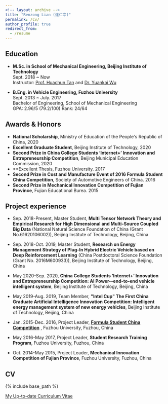 ```yaml
---
<!-- layout: archive -->
title: "Renzong Lian (连仁宗)"
permalink: /cv/
author_profile: true
redirect_from:
  - /resume
---
```


## Education

* **M.Sc. in School of Mechanical Engineering, Beijing Institute of Technology**  
  Sept. 2018 ~ Now  
  Instructor: [Prof. Huachun Tan](https://tc.seu.edu.cn/2019/1022/c25722a291907/page.htm) and [Dr. Yuankai Wu](http://Kaimaoge.github.io/)

  
* **B.Eng. in Vehicle Engineering, Fuzhou University**  
  Sept. 2013 ~ July. 2017     
  Bachelor of Engineering, School of Mechanical Engineering  
  GPA: 2.96/5 (79.2/100)  Rank: 24/64  


## Awards & Honors
* **National Scholarship**, Ministry of Education of the People's Republic of China, 2020
* **Excellent Graduate Student**, Beijing Institute of Technology, 2020
* **Second Prize in China College Students ‘Internet+’ Innovation and Entrepreneurship Competition**, Beijing Municipal Education Commission, 2020
* **Excellent Thesis, Fuzhou University. 2017
* **Second Prize in Cost and Manufacture Event of 2016 Formula Student China Competition**, Society of Automotive Engineers of China. 2016
* **Second Prize in Mechanical Innovation Competition of Fujian Province**, Fujian Educational Burea. 2015


## Project experience

* Sep. 2018-Present, Master Student, **Multi Tensor Network Theory and Empirical Research for High Dimensional and Multi-Source Coupled Big Data** (National Natural Science Foundation of China (Grant No.61620106002)), Beijing Institute of Technology, Beijing, China                                                                      

* Sep. 2018-Oct. 2019, Master Student, **Research on Energy Management Strategy of Plug-In Hybrid Electric Vehicle based on Deep Reinforcement Learning** (China Postdoctoral Science Foundation (Grant No. 2016M600933)), Beijing Institute of Technology, Beijing, China 

* May 2020-Sep. 2020, **China College Students ‘Internet+’ Innovation and Entrepreneurship Competition: AI Power--end-to-end vehicle intelligent system**, Beijing Institute of Technology, Beijing, China

* May 2019-Aug. 2019, Team Member, **"Intel Cup" The First China Graduate Artificial Intelligence Innovation Competition: Intelligent energy management system of new energy vehicles**, Beijing Institute of Technology, Beijing, China     

* Jan. 2015-Dec. 2016, Project Leader, [**Formula Student China Competition**](http://www.formulastudent.com.cn/) , Fuzhou University, Fuzhou, China

* May 2016-May 2017, Project Leader, **Student Research Training Program**, Fuzhou University, Fuzhou, China

* Oct. 2014-May 2015, Project Leader, **Mechanical Innovation Competition of Fujian Province**, Fuzhou University, Fuzhou, China

## CV
{% include base_path %}

[My Up-to-date Curriculum Vitae](http://lryz0612.github.io/files/CV-Renzong%20Lian.pdf)

